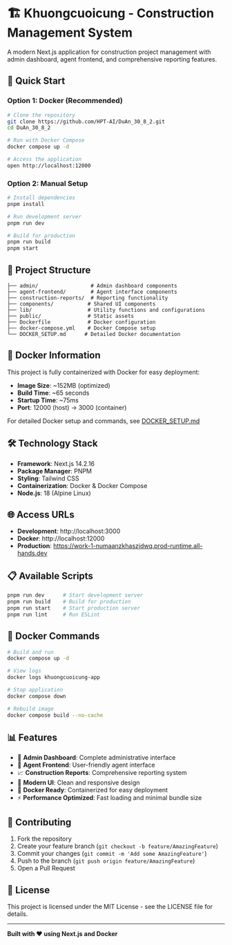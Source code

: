 # 🏗️ Khuongcuoicung - Construction Management System

A modern Next.js application for construction project management with admin dashboard, agent frontend, and comprehensive reporting features.

## 🚀 Quick Start

### Option 1: Docker (Recommended)
```bash
# Clone the repository
git clone https://github.com/HPT-AI/DuAn_30_8_2.git
cd DuAn_30_8_2

# Run with Docker Compose
docker compose up -d

# Access the application
open http://localhost:12000
```

### Option 2: Manual Setup
```bash
# Install dependencies
pnpm install

# Run development server
pnpm run dev

# Build for production
pnpm run build
pnpm start
```

## 📁 Project Structure

```
├── admin/                 # Admin dashboard components
├── agent-frontend/        # Agent interface components  
├── construction-reports/  # Reporting functionality
├── components/           # Shared UI components
├── lib/                  # Utility functions and configurations
├── public/               # Static assets
├── Dockerfile            # Docker configuration
├── docker-compose.yml    # Docker Compose setup
└── DOCKER_SETUP.md      # Detailed Docker documentation
```

## 🐳 Docker Information

This project is fully containerized with Docker for easy deployment:

- **Image Size**: ~152MB (optimized)
- **Build Time**: ~65 seconds
- **Startup Time**: ~75ms
- **Port**: 12000 (host) → 3000 (container)

For detailed Docker setup and commands, see [DOCKER_SETUP.md](./DOCKER_SETUP.md)

## 🛠️ Technology Stack

- **Framework**: Next.js 14.2.16
- **Package Manager**: PNPM
- **Styling**: Tailwind CSS
- **Containerization**: Docker & Docker Compose
- **Node.js**: 18 (Alpine Linux)

## 🌐 Access URLs

- **Development**: http://localhost:3000
- **Docker**: http://localhost:12000
- **Production**: https://work-1-numaanzkhaszjdwq.prod-runtime.all-hands.dev

## 📋 Available Scripts

```bash
pnpm run dev      # Start development server
pnpm run build    # Build for production
pnpm run start    # Start production server
pnpm run lint     # Run ESLint
```

## 🔧 Docker Commands

```bash
# Build and run
docker compose up -d

# View logs
docker logs khuongcuoicung-app

# Stop application
docker compose down

# Rebuild image
docker compose build --no-cache
```

## 📊 Features

- 🏢 **Admin Dashboard**: Complete administrative interface
- 👥 **Agent Frontend**: User-friendly agent interface
- 📈 **Construction Reports**: Comprehensive reporting system
- 🎨 **Modern UI**: Clean and responsive design
- 🐳 **Docker Ready**: Containerized for easy deployment
- ⚡ **Performance Optimized**: Fast loading and minimal bundle size

## 🤝 Contributing

1. Fork the repository
2. Create your feature branch (`git checkout -b feature/AmazingFeature`)
3. Commit your changes (`git commit -m 'Add some AmazingFeature'`)
4. Push to the branch (`git push origin feature/AmazingFeature`)
5. Open a Pull Request

## 📄 License

This project is licensed under the MIT License - see the LICENSE file for details.

---

**Built with ❤️ using Next.js and Docker**
